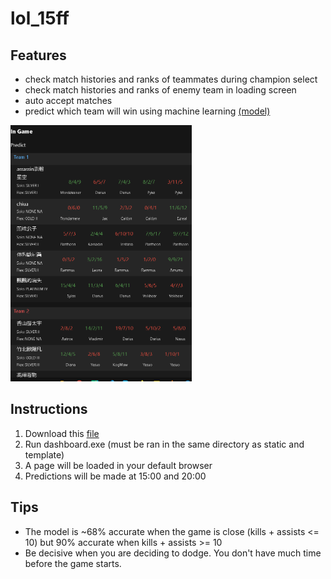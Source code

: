 # lol_15ff

## Features
- check match histories and ranks of teammates during champion select
- check match histories and ranks of enemy team in loading screen
- auto accept matches
- predict which team will win using machine learning [(model)](https://github.com/pralphv/lol_15ff_model/)
<img src="/assets/screenshot.png" width="290" height="410"/>

## Instructions
1. Download this [file](https://github.com/pralphv/lol_15ff/raw/master/assets/dist.7z)
2. Run dashboard.exe (must be ran in the same directory as static and template)
3. A page will be loaded in your default browser
4. Predictions will be made at 15:00 and 20:00

## Tips
- The model is ~68% accurate when the game is close (kills + assists <= 10) but 90% accurate when kills + assists >= 10
- Be decisive when you are deciding to dodge. You don't have much time before the game starts.

